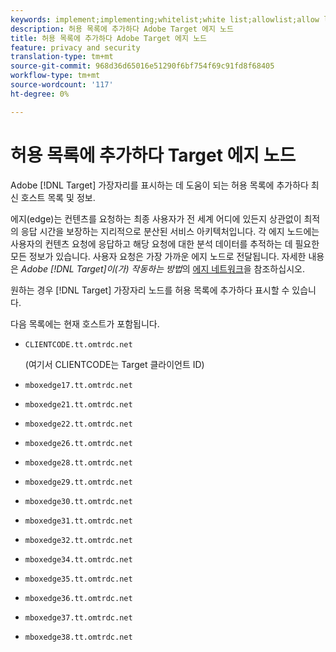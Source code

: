 ```yaml
---
keywords: implement;implementing;whitelist;white list;allowlist;allow list;edge;edges
description: 허용 목록에 추가하다 Adobe Target 에지 노드
title: 허용 목록에 추가하다 Adobe Target 에지 노드
feature: privacy and security
translation-type: tm+mt
source-git-commit: 968d36d65016e51290f6bf754f69c91fd8f68405
workflow-type: tm+mt
source-wordcount: '117'
ht-degree: 0%

---
```



# 허용 목록에 추가하다 Target 에지 노드

Adobe [!DNL Target] 가장자리를 표시하는 데 도움이 되는 허용 목록에 추가하다 최신 호스트 목록 및 정보.

에지(edge)는 컨텐츠를 요청하는 최종 사용자가 전 세계 어디에 있든지 상관없이 최적의 응답 시간을 보장하는 지리적으로 분산된 서비스 아키텍처입니다. 각 에지 노드에는 사용자의 컨텐츠 요청에 응답하고 해당 요청에 대한 분석 데이터를 추적하는 데 필요한 모든 정보가 있습니다. 사용자 요청은 가장 가까운 에지 노드로 전달됩니다. 자세한 내용은 *Adobe [!DNL Target]이(가) 작동하는 방법*&#x200B;의 [에지 네트워크](/help/c-intro/how-target-works.md#concept_0AE2ED8E9DE64288A8B30FCBF1040934)을 참조하십시오.

원하는 경우 [!DNL Target] 가장자리 노드를 허용 목록에 추가하다 표시할 수 있습니다.

다음 목록에는 현재 호스트가 포함됩니다.

* `CLIENTCODE.tt.omtrdc.net`

   (여기서 CLIENTCODE는 Target 클라이언트 ID)

* `mboxedge17.tt.omtrdc.net`
* `mboxedge21.tt.omtrdc.net`
* `mboxedge22.tt.omtrdc.net`
* `mboxedge26.tt.omtrdc.net`
* `mboxedge28.tt.omtrdc.net`
* `mboxedge29.tt.omtrdc.net`
* `mboxedge30.tt.omtrdc.net`
* `mboxedge31.tt.omtrdc.net`
* `mboxedge32.tt.omtrdc.net`
* `mboxedge34.tt.omtrdc.net`
* `mboxedge35.tt.omtrdc.net`
* `mboxedge36.tt.omtrdc.net`
* `mboxedge37.tt.omtrdc.net`
* `mboxedge38.tt.omtrdc.net`